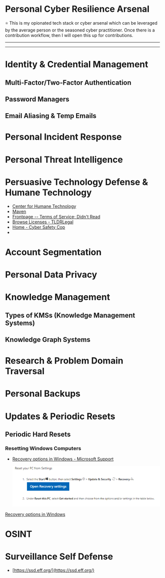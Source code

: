 # Personal Cyber Resilience Arsenal

<aside>
⭐ This is my opionated tech stack or cyber arsenal which can be leveraged by the average person or the seasoned cyber practitioner. Once there is a contribution workflow, then I will open this up for contributions.

</aside>

---

---

# Identity & Credential Management

## Multi-Factor/Two-Factor Authentication

## Password Managers

## Email Aliasing & Temp Emails

# Personal Incident Response

# Personal Threat Intelligence

# Persuasive Technology Defense & Humane Technology

- [Center for Humane Technology](https://www.humanetech.com/)
- [Maven](https://www.heymaven.com/)
- [Frontpage -- Terms of Service; Didn't Read](https://tosdr.org/)
- [Browse Licenses - TLDRLegal](https://www.tldrlegal.com/browse)
- [Home - Cyber Safety Cop](https://cybersafetycop.com/)
- 

# Account Segmentation

# Personal Data Privacy

# Knowledge Management

## Types of KMSs (Knowledge Management Systems)

## Knowledge Graph Systems

# Research & Problem Domain Traversal

# Personal Backups

# Updates & Periodic Resets

## Periodic Hard Resets

### Resetting Windows Computers

- [Recovery options in Windows - Microsoft Support](https://support.microsoft.com/en-us/windows/recovery-options-in-windows-31ce2444-7de3-818c-d626-e3b5a3024da5)
    
    ![Untitled](Personal%20Cyber%20Resilience%20Arsenal/Untitled.png)
    

[Recovery options in Windows](https://support.microsoft.com/en-us/windows/recovery-options-in-windows-31ce2444-7de3-818c-d626-e3b5a3024da5)

# OSINT

# Surveillance Self Defense

- [https://ssd.eff.org/](https://ssd.eff.org/)